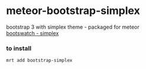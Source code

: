 # meteor-bootstrap-simplex
bootstrap 3 with simplex theme -  packaged for meteor   
[bootswatch - simplex](http://bootswatch.com/simplex/)   
   
### to install
    mrt add bootstrap-simplex
